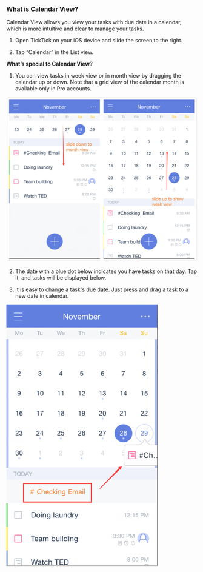 ### What is Calendar View?

Calendar View allows you view your tasks with due date in a calendar, which is more intuitive and clear to manage your tasks.

1. Open TickTick on your iOS device and slide the screen to the right.

2. Tap “Calendar” in the List view.



**What’s special to Calendar View?**

1. You can view tasks in week view or in month view by dragging the calendar up or down. Note that a grid view of the calendar month is available only in Pro accounts.

![](calendar12.jpg)

2. The date with a blue dot below indicates you have tasks on that day. Tap it, and tasks will be displayed below.

3. It is easy to change a task's due date. Just press and drag a task to a new date in calendar.

![](calendar3.png)

